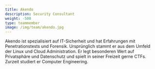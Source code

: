 ```yaml
---
title: Akendo
description: Security Consultant
weight: -500
type: teammember
image: /img/team/akendo.jpg
---
```


Akendo ist spezialisiert auf IT-Sicherheit und hat Erfahrungen mit Penetrationstests und Forensik. Ursprünglich stammt er aus dem Umfeld der Linux und Cloud Administration. Er legt besonderen Wert auf Privatsphäre und Datenschutz und spielt in seiner Freizeit gerne CTFs. Zurzeit studiert er Computer Engineering.
